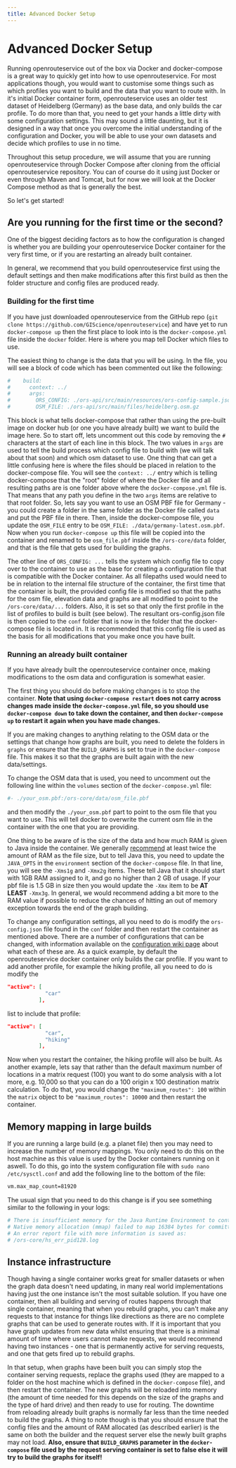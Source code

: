 ```yaml
---
title: Advanced Docker Setup
---
```


# Advanced Docker Setup

Running openrouteservice out of the box via Docker and docker-compose is a great way to quickly get into how to use openrouteservice. For most applications though, you would want to customise some things such as which profiles you want to build and the data that you want to route with. In it's initial Docker container form, openrouteservice uses an older test dataset of Heidelberg (Germany) as the base data, and only builds the car profile. To do more than that, you need to get your hands a little dirty with some configuration settings. This may sound a little daunting, but it is designed in a way that once you overcome the initial understanding of the configuration and Docker, you will be able to use your own datasets and decide which profiles to use in no time. 

Throughout this setup procedure, we will assume that you are running openrouteservice through Docker Compose after cloning from the official openrouteservice repository. You can of course do it using just Docker or even through Maven and Tomcat, but for now we will look at the Docker Compose method as that is generally the best.

So let's get started!

## Are you running for the first time or the second?

One of the biggest deciding factors as to how the configuration is changed is whether you are building your openrouteservice Docker container for the very first time, or if you are restarting an already built container. 

In general, we recommend that you build openrouteservice first using the default settings and then make modifications after this first build as then the folder structure and config files are produced ready.

### Building for the first time

If you have just downloaded openrouteservice from the GitHub repo (`git clone https://github.com/GIScience/openrouteservice`) and have yet to run `docker-compose up` then the first place to look into is the `docker-compose.yml` file inside the `docker` folder. Here is where you map tell Docker which files to use.

The easiest thing to change is the data that you will be using. In the file, you will see a block of code which has been commented out like the following:
```yaml
#    build:
#      context: ../
#      args:
#        ORS_CONFIG: ./ors-api/src/main/resources/ors-config-sample.json
#        OSM_FILE: ./ors-api/src/main/files/heidelberg.osm.gz
```
This block is what tells docker-compose that rather than using the pre-built image on docker hub (or one you have already built) we want to build the image here. So to start off, lets uncomment out this code by removing the `#` characters at the start of each line in this block. The two values in `args` are used to tell the build process which config file to build with (we will talk about that soon) and which osm dataset to use. One thing that can get a little confusing here is where the files should be placed in relation to the docker-compose file. You will see the `context: ../` entry which is telling docker-compose that the "root" folder of where the Docker file and all resulting paths are is one folder above where the `docker-compose.yml` file is. That means that any path you define in the two `args` items are relative to that root folder. 
So, lets say you want to use an OSM PBF file for Germany - you could create a folder in the same folder as the Docker file called `data` and put the PBF file in there. Then, inside the docker-compose file, you update the `OSM_FILE` entry to be `OSM_FILE: ./data/germany-latest.osm.pbf`. Now when you run `docker-compose up` this file will be copied into the container and renamed to be `osm_file.pbf` inside the `/ors-core/data` folder, and that is the file that gets used for building the graphs.

The other line of `ORS_CONFIG: ...` tells the system which config file to copy over to the container to use as the base for creating a configuration file that is compatible with the Docker container. As all filepaths used would need to be in relation to the internal file structure of the container, the first time that the container is built, the provided config file is modified so that the paths for the osm file, elevation data and graphs are all modified to point to the `/ors-core/data/...` folders. Also, it is set so that only the first profile in the list of profiles to build is built (see below). The resultant ors-config.json file is then copied to the `conf` folder that is now in the folder that the docker-compose file is located in. It is recommended that this config file is used as the basis for all modifications that you make once you have built.

### Running an already built container

If you have already built the openrouteservice container once, making modifications to the osm data and configuration is somewhat easier.

The first thing you should do before making changes is to stop the container. **Note that using `docker-compose restart` does not carry across changes made inside the `docker-compose.yml` file, so you should use `docker-compose down` to take down the container, and then `docker-compose up` to restart it again when you have made changes.** 

If you are making changes to anything relating to the OSM data or the settings that change how graphs are built, you need to delete the folders in `graphs` or ensure that the `BUILD_GRAPHS` is set to true in the `docker-compose` file. This makes it so that the graphs are built again with the new data/settings.

To change the OSM data that is used, you need to uncomment out the following line within the `volumes` section of the `docker-compose.yml` file:
```yaml
#- ./your_osm.pbf:/ors-core/data/osm_file.pbf
```
and then modify the `./your_osm.pbf` part to point to the osm file that you want to use. This will tell docker to overwrite the current osm file in the container with the one that you are providing. 

One thing to be aware of is the size of the data and how much RAM is given to Java inside the container. We generally [recommend](System-Requirements) at least twice the amount of RAM as the file size, but to tell Java this, you need to update the `JAVA_OPTS` in the `environment` section of the `docker-compose` file. In that line, you will see the `-Xms1g` and `-Xmx2g` items. These tell Java that it should start with 1GB RAM assigned to it, and go no higher than 2 GB of usage. If your pbf file is 1.5 GB in size then you would update the `-Xmx` item to be **AT LEAST** `-Xmx3g`. In general, we would recommend adding a bit more to the RAM value if possible to reduce the chances of hitting an out of memory exception towards the end of the graph building.

To change any configuration settings, all you need to do is modify the `ors-config.json` file found in the `conf` folder and then restart the container as mentioned above. There are a number of configurations that can be changed, with information available on the [configuration wiki page](Configuration) about what each of these are. As a quick example, by default the openrouteservice docker container only builds the car profile. If you want to add another profile, for example the hiking profile, all you need to do is modify the
```json
"active": [
            "car"
          ],
```
list to include that profile:
```json
"active": [
            "car",
            "hiking"
          ],
```
Now when you restart the container, the hiking profile will also be built. As another example, lets say that rather than the default maximum number of locations in a matrix request (100) you want to do some analysis with a lot more, e.g. 10,000 so that you can do a 100 origin x 100 destination matrix calculation. To do that, you would change the `"maximum_routes": 100` within the `matrix` object to be `"maximum_routes": 10000` and then restart the container. 

## Memory mapping in large builds
If you are running a large build (e.g. a planet file) then you may need to increase the number of memory mappings. You only need to do this on the host machine as this value is used by the Docker containers running on it aswell. To do this, go into the system configuration file with `sudo nano /etc/sysctl.conf` and add the following line to the bottom of the file:

```sh
vm.max_map_count=81920
```

The usual sign that you need to do this change is if you see something similar to the following in your logs:

```sh
# There is insufficient memory for the Java Runtime Environment to continue.
# Native memory allocation (mmap) failed to map 16384 bytes for committing reserved memory.
# An error report file with more information is saved as:
# /ors-core/hs_err_pid128.log
```

## Instance infrastructure
Though having a single container works great for smaller datasets or when the graph data doesn't need updating, in many real world implementations having just the one instance isn't the most suitable solution. If you have one container, then all building and serving of routes happens through that single container, meaning that when you rebuild graphs, you can't make any requests to that instance for things like directions as there are no complete graphs that can be used to generate routes with. If it is important that you have graph updates from new data whilst ensuring that there is a minimal amount of time where users cannot make requests, we would recommend having two instances - one that is permanently active for serving requests, and one that gets fired up to rebuild graphs. 

In that setup, when graphs have been built you can simply stop the container serving requests, replace the graphs used (they are mapped to a folder on the host machine which is defined in the `docker-compose` file), and then restart the container. The new graphs will be reloaded into memory (the amount of time needed for this depends on the size of the graphs and the type of hard drive) and then ready to use for routing. The downtime from reloading already built graphs is normally far less than the time needed to build the graphs. A thing to note though is that you should ensure that the config files and the amount of RAM allocated (as described earlier) is the same on both the builder and the request server else the newly built graphs may not load. **Also, ensure that `BUILD_GRAPHS` parameter in the `docker-compose` file used by the request serving container is set to false else it will try to build the graphs for itself!**
